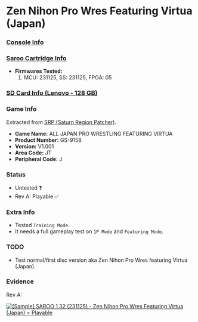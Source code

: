 # Zen Nihon Pro Wres Featuring Virtua (Japan)

### [Console Info](../../../../../Info/Consoles/VA13/README.md)

### [Saroo Cartridge Info](../../../../../Info/Cartridges/RetroGameParadiseStore/1.32F/README.md)

- <b>Firmwares Tested:</b>
  1. MCU: 231125, SS: 231125, FPGA: 05

### [SD Card Info (Lenovo - 128 GB)](../../../../../Info/SdCards/Lenovo/128GB/fat32/README.md)

### Game Info

Extracted from [SRP (Saturn Region Patcher)](https://segaxtreme.net/resources/saturn-region-patcher.81/download).

- <b>Game Name:</b> ALL JAPAN PRO WRESTLING FEATURING VIRTUA
- <b>Product Number:</b> GS-9158
- <b>Version:</b> V1.001
- <b>Area Code:</b> JT
- <b>Peripheral Code:</b> J

### Status

- Untested :question:
- Rev A: Playable :white_check_mark:

### Extra Info

- Tested `Training Mode`.
- It needs a full gameplay test on `1P Mode` and `Featuring Mode`.

### TODO

- Test normal/first disc version aka Zen Nihon Pro Wres featuring Virtua (Japan).

### Evidence

Rev A:

[![[Sample] SAROO 1.32 (231125) - Zen Nihon Pro Wres Featuring Virtua (Japan) = Playable](https://img.youtube.com/vi/BztaLskZ7Ow/0.jpg)](https://www.youtube.com/watch?v=BztaLskZ7Ow)
